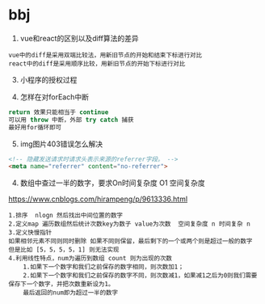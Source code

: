# bbj

1. vue和react的区别以及diff算法的差异

```
vue中的diff是采用双端比较法，用新旧节点的开始和结束下标进行对比
react中的diff是采用顺序比较，用新旧节点的开始下标进行对比
```

3. 小程序的授权过程

4. 怎样在对forEach中断

```javascript
return 效果只能相当于 continue
可以用 throw 中断，外部 try catch 捕获
最好用for循环即可
```

5. img图片403错误怎么解决

```html
<!-- 隐藏发送请求时请求头表示来源的referrer字段。 -->
<meta name="referrer" content="no-referrer">
```

4. 数组中查过一半的数字，要求On时间复杂度 O1 空间复杂度

https://www.cnblogs.com/hirampeng/p/9613336.html

```
1.排序  nlogn 然后找出中间位置的数字
2.定义map 遍历数组然后统计次数key为数子 value为次数  空间复杂度 n 时间复杂 n
3.定义快慢指针
如果相邻元素不同则同时删除 如果不同则保留，最后剩下的一个或两个则是超过一般的数字
但是比如 [5，5，5，5，1] 则无法实现
4.利用线性特点，num为遍历到数组 count 则为出现的次数
	1.如果下一个数字和我们之前保存的数字相同，则次数加1；
	2.如果下一个数字和我们之前保存的数字不同，则次数减1，如果减1之后为0则我们需要保存下一个数字，并把次数重新设为1。
	最后返回的num即为超过一半的数字
```